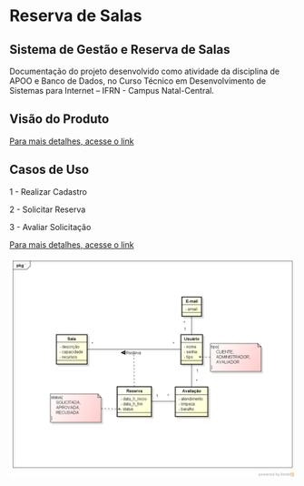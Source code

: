 # Reserva de Salas
## Sistema de Gestão e Reserva de Salas
Documentação do projeto desenvolvido como atividade da disciplina de APOO e Banco de Dados, no Curso Técnico em Desenvolvimento de Sistemas para Internet – IFRN - Campus Natal-Central.

## Visão do Produto
[Para mais detalhes, acesse o link](visao-do-produto.md)

## Casos de Uso
1 - Realizar Cadastro

2 - Solicitar Reserva

3 - Avaliar Solicitação

[Para mais detalhes, acesse o link](casos-de-uso.md)

![Para ver o diagrama de classes, acesse o link](imagens/diagrama-casos-uso.png)
